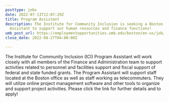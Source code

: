 ```yaml
---
posttype: jobs
date: 2022-07-13T12:07:29Z
title: Program Assistant
description: The Institute for Community Inclusion is seeking a Boston based Program
  Assistant to support our human resources and finance functions!
umb_post_url: https://employmentopportunities.umb.edu/boston/en-us/job/514696/program-assistant
close_date: 2022-08-27T04:00:00Z

---
```

The Institute for Community Inclusion (ICI) Program Assistant will work closely with all members of the Finance and Administration team to support activities related to personnel and facilities support and fiscal support of federal and state funded grants. The Program Assistant will support staff located at the Boston office as well as staff working as telecommuters. They will utilize online project management software and other tools to organize and support project activities.  Please click the link for further details and to apply!  